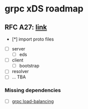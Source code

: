 # grpc xDS roadmap

## RFC A27: [link](https://github.com/grpc/proposal/blob/master/A27-xds-global-load-balancing.md)

- [*] import proto files
- [ ] server
    - [ ] eds
- [ ] client
    - [ ] bootstrap
- [ ] resolver
- [ ] ... TBA

### Missing dependencies

- [ ] [grpc load-balancing](https://github.com/grpc/grpc/blob/master/doc/load-balancing.md)
